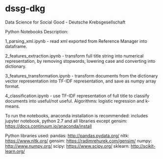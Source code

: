 # dssg-dkg
Data Science for Social Good - Deutsche Krebsgesellschaft


Python Notebooks Description:

1_parsing_xml.ipynb - read xml exported from Reference Manager into dataframe.

2_features_extraction.ipynb - transform full title string into numerical representation, by removing stopwords, lowering case and converting into dictionary.

3_features_transformation.ipynb - transform documents from the dictionary vector representation into TF-IDF representation, and save as numpy array format.

4_classification.ipynb - use TF-IDF representation of full title to classify documents into useful/not useful. Algorithms: logistic regression and k-means.


To run the notebooks, anaconda installation is recommended: includes jupyter notebook, python 2.7 and all libraries except gensim: https://docs.continuum.io/anaconda/install

Python libraries used:
pandas: http://pandas.pydata.org/
nltk: https://www.nltk.org/
gensim: https://radimrehurek.com/gensim/
numpy: http://www.numpy.org/
scipy: https://www.scipy.org/
sklearn: http://scikit-learn.org/
